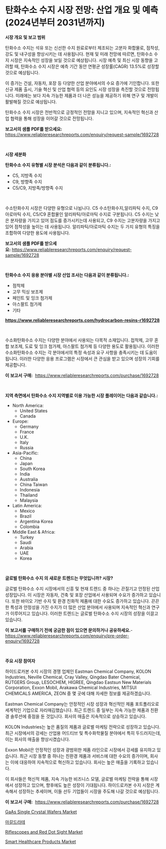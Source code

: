 <p><h1>탄화수소 수지 시장 전망: 산업 개요 및 예측 (2024년부터 2031년까지)</h1></p><p><strong>시장 개요 및 보고 범위</strong></p>
<p><p>탄화수소 수지는 석유 또는 신선한 수지 원료로부터 제조되는 고분자 화합물로, 점착성, 강도 및 내구성을 향상시키는 데 사용됩니다. 현재 및 미래 전망에 따르면, 탄화수소 수지 시장은 지속적인 성장을 보일 것으로 예상됩니다. 시장 예측 및 최신 시장 동향을 고려할 때, 탄화수소 수지 시장은 예측 기간 동안 연평균 성장률(CAGR) 13.5%로 성장할 것으로 예상됩니다.</p><p>이 증가는 건설, 자동차, 포장 등 다양한 산업 분야에서의 수요 증가에 기인합니다. 또한 신규 제품 출시, 기술 혁신 및 산업 협력 등의 요인도 시장 성장을 촉진할 것으로 전망됩니다. 미래에는 보다 지속 가능한 제품과 더 나은 성능을 제공하기 위해 연구 및 개발이 활발해질 것으로 예상됩니다.</p><p>탄화수소 수지 시장은 전반적으로 긍정적인 전망을 지니고 있으며, 지속적인 혁신과 산업 협력을 통해 성장을 이어갈 것으로 전망됩니다.</p></p>
<p><strong>보고서의 샘플 PDF를 받으세요:</strong> <a href="https://www.reliableresearchreports.com/enquiry/request-sample/1692728">https://www.reliableresearchreports.com/enquiry/request-sample/1692728</a></p>
<p>&nbsp;</p>
<p><strong>시장 세분화</strong></p>
<p><strong>탄화수소 수지 유형별 시장 분석은 다음과 같이 분류됩니다.:</strong></p>
<p><ul><li>C5, 지방족 수지</li><li>C9, 방향족 수지</li><li>C5/C9, 지방족/방향족 수지</li></ul></p>
<p>&nbsp;</p>
<p><p>수소탄화수지 시장은 다양한 유형으로 나뉩니다. C5 수소탄화수지,알리파틱 수지, C9 아로마틱 수지, C5/C9 혼합물인 알리파틱/아로마틱 수지로 구분됩니다. C5 수지는 낮은 분자량을 가지고 있어 점도를 증가시키는데 사용되고, C9 수지는 고분자량을 가지고 있어 점착성을 높이는 데 사용됩니다. 알리파틱/아로마틱 수지는 두 가지 유형의 특징을 조합하여 다양한 용도에 사용됩니다.</p></p>
<p><strong>보고서의 샘플 PDF를 받으세요:</strong>&nbsp;<a href="https://www.reliableresearchreports.com/enquiry/request-sample/1692728">https://www.reliableresearchreports.com/enquiry/request-sample/1692728</a></p>
<p>&nbsp;</p>
<p><strong> 탄화수소 수지 응용 분야별 시장 산업 조사는 다음과 같이 분류됩니다.:</strong></p>
<p><ul><li>점착제</li><li>고무 믹싱 보조제</li><li>페인트 및 잉크 첨가제</li><li>아스팔트 첨가제</li><li>기타</li></ul></p>
<p><strong><a href="https://www.reliableresearchreports.com/hydrocarbon-resins-r1692728">https://www.reliableresearchreports.com/hydrocarbon-resins-r1692728</a></strong></p>
<p>&nbsp;</p>
<p><p>수소화탄화수소 수지는 다양한 분야에서 사용되는 다목적 소재입니다. 접착제, 고무 혼합 보조제, 도료 및 잉크 첨가제, 아스팔트 첨가제 등 다양한 용도로 활용됩니다. 이러한 수소화탄화수소 수지는 각 분야에서의 특정 속성과 요구 사항을 충족시키는 데 도움이 됩니다. 이러한 다양한 응용 프로그램은 시장에서 큰 관심을 받고 있으며 성장의 기회를 제공합니다.</p></p>
<p><strong>이 보고서 구매:</strong>&nbsp; <a href="https://www.reliableresearchreports.com/purchase/1692728">https://www.reliableresearchreports.com/purchase/1692728</a></p>
<p>&nbsp;</p>
<p><strong>지역 측면에서 탄화수소 수지 지역별로 이용 가능한 시장 플레이어는 다음과 같습니다.:</strong></p>
<p><ul>
    <li>
        North America:
        <ul>
            <li>United States</li>
            <li>Canada</li>
        </ul>
    </li>
    <li>
        Europe:
        <ul>
            <li>Germany</li>
            <li>France</li>
            <li>U.K.</li>
            <li>Italy</li>
            <li>Russia</li>
        </ul>
    </li>
    <li>
        Asia-Pacific:
        <ul>
            <li>China</li>
            <li>Japan</li>
            <li>South Korea</li>
            <li>India</li>
            <li>Australia</li>
            <li>China Taiwan</li>
            <li>Indonesia</li>
            <li>Thailand</li>
            <li>Malaysia</li>
        </ul>
    </li>
    <li>
        Latin America:
        <ul>
            <li>Mexico</li>
            <li>Brazil</li>
            <li>Argentina Korea</li>
            <li>Colombia</li>
        </ul>
    </li>
    <li>
        Middle East & Africa:
        <ul>
            <li>Turkey</li>
            <li>Saudi</li>
            <li>Arabia</li>
            <li>UAE</li>
            <li>Korea</li>
        </ul>
    </li>
    </ul></p>
<p>&nbsp;</p>
<p><strong>글로벌 탄화수소 수지 의 새로운 트렌드는 무엇입니까? 시장?</strong></p>
<p><p>글로벌 탄화수소 수지 시장에서의 신흥 및 현재 트렌드 중 하나는 끈질기고 안정된 산업 성장입니다. 이 시장은 자동차, 건축 및 포장 산업에서 사용되며 수요가 증가하고 있습니다. 또한 바이오 기반 수지 및 환경 친화적 제품에 대한 수요도 증가하고 있습니다. 끈끈한 특성과 안정성을 가진 수지가 더 많은 산업 분야에서 사용되며 지속적인 혁신과 연구가 이루어지고 있습니다. 이러한 트렌드는 글로벌 탄화수소 수지 시장의 성장을 이끌고 있습니다.</p></p>
<p><strong>이 보고서를 구매하기 전에 궁금한 점이 있으면 문의하거나 공유하세요.</strong>- <a href="https://www.reliableresearchreports.com/enquiry/pre-order-enquiry/1692728">https://www.reliableresearchreports.com/enquiry/pre-order-enquiry/1692728</a></p>
<p>&nbsp;</p>
<p><strong>주요 시장 참여자</strong></p>
<p><p>하이드로카본 수지 시장의 경쟁 업체인 Eastman Chemical Company, KOLON Industries, Neville Chemical, Cray Valley, Qingdao Bater Chemical, RÜTGERS Group, LESOCHEM, HIGREE, Qingdao Eastsun New Materials Corporation, Exxon Mobil, Arakawa Chemical Industries, MITSUI CHEMICALS AMERICA, ZEON 중 몇 곳에 대해 자세한 정보를 제공하겠습니다.</p><p>Eastman Chemical Company는 안정적인 시장 성장과 혁신적인 제품 포트폴리오로 세계적인 기업으로 자리매김했습니다. 최근 트렌드 중 일부는 지속 가능한 제품과 친환경 솔루션에 중점을 둔 것입니다. 회사의 매출은 지속적으로 상승하고 있습니다.</p><p>KOLON Industries는 높은 품질의 제품과 글로벌 마케팅 전략으로 성장하고 있습니다. 최근 시장에서의 강세는 산업용 어드티브 및 특수화학물질 분야에서 특히 두드러지는데, 이는 회사의 매출을 향상시켰습니다.</p><p>Exxon Mobil은 안정적인 성장과 광범위한 제품 라인으로 시장에서 강세를 유지하고 있습니다. 최근 시장 동향 중 하나는 친환경 제품과 서비스에 대한 수요의 증가이며, 회사는 이에 대응하여 지속적으로 혁신하고 있습니다. 회사는 높은 매출을 기록하고 있습니다.</p><p>이 회사들은 혁신적 제품, 지속 가능한 비즈니스 모델, 글로벌 마케팅 전략을 통해 시장에서 성장하고 있으며, 향후에도 높은 성장이 기대됩니다. 하이드로카본 수지 시장은 계속해서 성장하는 추세이며, 이들 선두 기업들이 시장을 주도해 나갈 것으로 예상됩니다.</p></p>
<p><strong>이 보고서 구매:</strong>&nbsp;&nbsp;<a href="https://www.reliableresearchreports.com/purchase/1692728">https://www.reliableresearchreports.com/purchase/1692728</a></p>
<p><p><a href="https://www.linkedin.com/pulse/gaas-single-crystal-wafers-market-size-trends-complete-industry-zdpne?trackingId=hvlBnWHWP%2FG5ERKRlkaadA%3D%3D">GaAs Single Crystal Wafers Market</a></p><p><a href="https://github.com/oajzkywllm460/Market-Research-Report-List-1/blob/main/864612124178.md">마갈드라테</a></p><p><a href="https://www.linkedin.com/pulse/riflescopes-red-dot-sight-market-competitive-analysis-trends-t8vcc?trackingId=eukCWDQ%2BD9jkrB9yJhFkug%3D%3D">Riflescopes and Red Dot Sight Market</a></p><p><a href="https://github.com/CliffMedina6/Market-Research-Report-List-4/blob/main/smart-healthcare-products-market.md">Smart Healthcare Products Market</a></p></p>